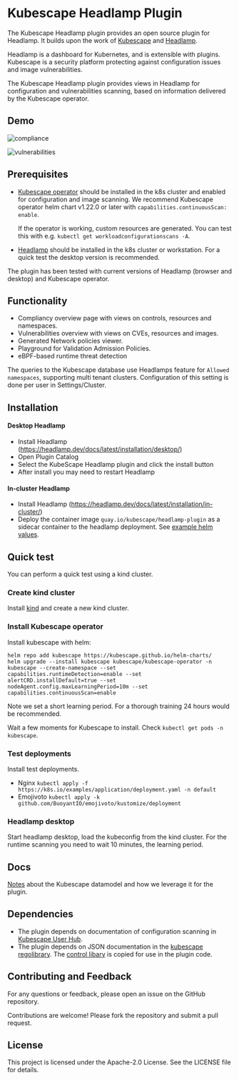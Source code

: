 # Kubescape Headlamp Plugin

The Kubescape Headlamp plugin provides an open source plugin for Headlamp. It builds upon the work of [Kubescape](https://kubescape.io/) and [Headlamp](https://headlamp.dev/).

Headlamp is a dashboard for Kubernetes, and is extensible with plugins. Kubescape is a security platform protecting against configuration issues and image vulnerabilities.

The Kubescape Headlamp plugin provides views in Headlamp for configuration and vulnerabilities scanning, based on information delivered by the Kubescape operator.

## Demo

![compliance](./demo/compliance.png)

![vulnerabilities](./demo/vulnerabilities.png)

## Prerequisites

- [Kubescape operator](https://kubescape.io/docs/operator/) should be installed in the k8s cluster and enabled for configuration and image scanning.
  We recommend Kubescape operator helm chart v1.22.0 or later with `capabilities.continuousScan: enable`.

  If the operator is working, custom resources are generated. You can test this with e.g. `kubectl get workloadconfigurationscans -A`.

- [Headlamp](https://headlamp.dev/) should be installed in the k8s cluster or workstation. For a quick test the desktop version is recommended.

The plugin has been tested with current versions of Headlamp (browser and desktop) and Kubescape operator.

## Functionality

- Compliancy overview page with views on controls, resources and namespaces.
- Vulnerabilities overview with views on CVEs, resources and images.
- Generated Network policies viewer.
- Playground for Validation Admission Policies.
- eBPF-based runtime threat detection

The queries to the Kubescape database use Headlamps feature for `Allowed namespaces`, supporting multi tenant clusters. Configuration of this setting is done per user in Settings/Cluster.

## Installation

#### Desktop Headlamp

- Install Headlamp (https://headlamp.dev/docs/latest/installation/desktop/)
- Open Plugin Catalog
- Select the KubeScape Headlamp plugin and click the install button
- After install you may need to restart Headlamp

#### In-cluster Headlamp

- Install Headlamp (https://headlamp.dev/docs/latest/installation/in-cluster/)
- Deploy the container image `quay.io/kubescape/headlamp-plugin` as a sidecar container to the headlamp deployment. See [example helm values](https://github.com/kubescape/headlamp-plugin/blob/main/examples/headlamp-helm-values.yaml).

## Quick test

You can perform a quick test using a kind cluster.

### Create kind cluster

Install [kind](https://kind.sigs.k8s.io/docs/user/quick-start/) and create a new kind cluster.

### Install Kubescape operator

Install kubescape with helm:

```
helm repo add kubescape https://kubescape.github.io/helm-charts/
helm upgrade --install kubescape kubescape/kubescape-operator -n kubescape --create-namespace --set capabilities.runtimeDetection=enable --set alertCRD.installDefault=true --set nodeAgent.config.maxLearningPeriod=10m --set capabilities.continuousScan=enable
```

Note we set a short learning period. For a thorough training 24 hours would be recommended.

Wait a few moments for Kubescape to install. Check `kubectl get pods -n kubescape`.

### Test deployments

Install test deployments.

- Nginx `kubectl apply -f https://k8s.io/examples/application/deployment.yaml -n default`
- Emojivoto `kubectl apply -k github.com/BuoyantIO/emojivoto/kustomize/deployment`

### Headlamp desktop

Start headlamp desktop, load the kubeconfig from the kind cluster. For the runtime scanning you need to wait 10 minutes, the learning period.

## Docs

[Notes](./docs/kubescape-model.md) about the Kubescape datamodel and how we leverage it for the plugin.

## Dependencies

- The plugin depends on documentation of configuration scanning in [Kubescape User Hub](https://hub.armosec.io/docs/controls).
- The plugin depends on JSON documentation in the [kubescape regolibrary](https://github.com/kubescape/regolibrary/releases/download/v2/controls/). The [control libary](./src/ConfigurationScanning/controlLibrary.js) is copied for use in the plugin code.

## Contributing and Feedback

For any questions or feedback, please open an issue on the GitHub repository.

Contributions are welcome! Please fork the repository and submit a pull request.

## License

This project is licensed under the Apache-2.0 License. See the LICENSE file for details.

